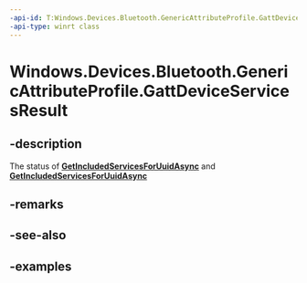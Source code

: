 ```yaml
---
-api-id: T:Windows.Devices.Bluetooth.GenericAttributeProfile.GattDeviceServicesResult
-api-type: winrt class
---
```


<!-- Class syntax.
public class GattDeviceServicesResult 
-->

# Windows.Devices.Bluetooth.GenericAttributeProfile.GattDeviceServicesResult

## -description
The status of [**GetIncludedServicesForUuidAsync**](../../windows.devices.bluetooth.genericattributeprofile/gattdeviceservice_getincludedservicesforuuidasync_744552179.md) and [**GetIncludedServicesForUuidAsync**](../../windows.devices.bluetooth.genericattributeprofile/gattdeviceservice_getincludedservicesforuuidasync_744552179.md)

## -remarks

## -see-also

## -examples

